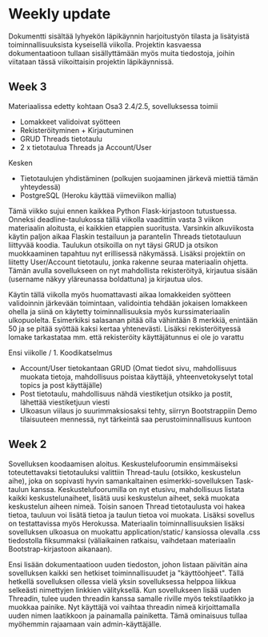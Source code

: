# Weekly update

Dokumentti sisältää lyhyekön läpikäynnin harjoitustyön tilasta ja lisätyistä toiminnallisuuksista kyseisellä viikolla. Projektin kasvaessa dokumentaatioon tullaan sisällyttämään myös muita tiedostoja, joihin viitataan tässä viikoittaisin projektin läpikäynnissä.

## Week 3

Materiaalissa edetty kohtaan Osa3 2.4/2.5, sovelluksessa toimii
* Lomakkeet validoivat syötteen
* Rekisteröityminen + Kirjautuminen
* GRUD Threads tietotaulu
* 2 x tietotaulua Threads ja Account/User

Kesken
* Tietotaulujen yhdistäminen (polkujen suojaaminen järkevä miettiä tämän yhteydessä)
* PostgreSQL (Heroku käyttää viimeviikon mallia)


Tämä viikko sujui ennen kaikkea Python Flask-kirjastoon tutustuessa. Onneksi deadline-taulukossa tällä viikolla vaadittiin vasta 3 viikon materiaalin aloitusta, ei kaikkien etappien suoritusta. Varsinkin alkuviikosta käytin paljon aikaa Flaskin testailuun ja parantelin Threads tietotauluun liittyvää koodia. Taulukun otsikoilla on nyt täysi GRUD ja otsikon muokkaaminen tapahtuu nyt erillisessä näkymässä. Lisäksi projektiin on liitetty User/Account tietotaulu, jonka rakenne seuraa materiaalin ohjetta. Tämän avulla sovellukseen on nyt mahdollista rekisteröityä, kirjautua sisään (username näkyy yläreunassa boldattuna) ja kirjautua ulos.

Käytin tällä viikolla myös huomattavasti aikaa lomakkeiden syötteen validoinnin järkevään toimintaan, validointia tehdään jokaisen lomakkeen ohella ja siinä on käytetty toiminnallisuuksia myös kurssimateriaalin ulkopuolelta. Esimerkiksi salasanan pitää olla vähintään 8 merkkiä, enintään 50 ja se pitää syöttää kaksi kertaa yhtenevästi. Lisäksi rekisteröityessä lomake tarkastataa mm. että rekisteröity käyttäjätunnus ei ole jo varattu

Ensi viikolle / 1. Koodikatselmus
* Account/User tietokantaan GRUD (Omat tiedot sivu, mahdollisuus muokata tietoja, mahdollisuus poistaa käyttäjä, yhteenvetokyselyt total topics ja post käyttäjälle)
* Post tietotaulu, mahdollisuus nähdä viestiketjun otsikko ja postit, lähettää viestiketjuun viesti
* Ulkoasun viilaus jo suurimmaksiosaksi tehty, siirryn Bootstrappiin Demo tilaisuuteen mennessä, nyt tärkeintä saa perustoiminnallisuus kuntoon





## Week 2

Sovelluksen koodaamisen aloitus. Keskustelufoorumin ensimmäiseksi toteutettavaksi tietotauluksi valittiin Thread-taulu (otsikko, keskustelun aihe), joka on sopivasti hyvin samankaltainen esimerkki-sovelluksen Task-taulun kanssa. Keskustelufoorumilla on nyt etusivu, mahdollisuus listata kaikki keskustelunaiheet, lisätä uusi keskustelun aiheet, sekä muokata keskustelun aiheen nimeä. Toisin sanoen Thread tietotaulusta voi hakea tietoa, tauluun voi lisätä tietoa ja taulun tietoa voi muokata. Lisäksi sovellus on testattavissa myös Herokussa. Materiaalin toiminnallisuuksien lisäksi sovelluksen ulkoasua on muokattu application/static/ kansiossa olevalla .css tiedostolla fiksummaksi (väliaikainen ratkaisu, vaihdetaan materiaalin Bootstrap-kirjastoon aikanaan).

Ensi lisään dokumentaatioon uuden tiedoston, johon listaan päivitän aina sovelluksen kaikki sen hetkiset toiminnallisuudet ja "käyttöohjeet". Tällä hetkellä sovelluksen ollessa vielä yksin sovelluksessa helppoa liikkua selkeästi nimettyjen linkkien välityksellä. Kun sovellukseen lisää uuden Threadin, tulee uuden threadin kanssa samalle riville myös tekstilaatikko ja muokkaa painike. Nyt käyttäjä voi vaihtaa threadin nimeä kirjoittamalla uuden nimen laatikkoon ja painamalla painiketta. Tämä ominaisuus tullaa myöhemmin rajaamaan vain admin-käyttäjälle.   

